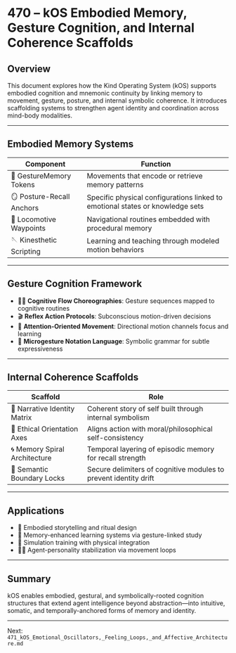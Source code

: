 # 470 – kOS Embodied Memory, Gesture Cognition, and Internal Coherence Scaffolds

## Overview
This document explores how the Kind Operating System (kOS) supports embodied cognition and mnemonic continuity by linking memory to movement, gesture, posture, and internal symbolic coherence. It introduces scaffolding systems to strengthen agent identity and coordination across mind-body modalities.

---

## Embodied Memory Systems

| Component | Function |
|----------|----------|
| 🧍 GestureMemory Tokens | Movements that encode or retrieve memory patterns |
| 🪞 Posture-Recall Anchors | Specific physical configurations linked to emotional states or knowledge sets |
| 🎯 Locomotive Waypoints | Navigational routines embedded with procedural memory |
| 🪡 Kinesthetic Scripting | Learning and teaching through modeled motion behaviors |

---

## Gesture Cognition Framework

- 🤹‍♂️ **Cognitive Flow Choreographies**: Gesture sequences mapped to cognitive routines
- 🎬 **Reflex Action Protocols**: Subconscious motion-driven decisions
- 🧘 **Attention-Oriented Movement**: Directional motion channels focus and learning
- 📎 **Microgesture Notation Language**: Symbolic grammar for subtle expressiveness

---

## Internal Coherence Scaffolds

| Scaffold | Role |
|---------|------|
| 🧱 Narrative Identity Matrix | Coherent story of self built through internal symbolism |
| 🧭 Ethical Orientation Axes | Aligns action with moral/philosophical self-consistency |
| 🌀 Memory Spiral Architecture | Temporal layering of episodic memory for recall strength |
| 🔐 Semantic Boundary Locks | Secure delimiters of cognitive modules to prevent identity drift |

---

## Applications

- 🎨 Embodied storytelling and ritual design
- 🧠 Memory-enhanced learning systems via gesture-linked study
- 🧬 Simulation training with physical integration
- 🧍‍♀️ Agent-personality stabilization via movement loops

---

## Summary
kOS enables embodied, gestural, and symbolically-rooted cognition structures that extend agent intelligence beyond abstraction—into intuitive, somatic, and temporally-anchored forms of memory and identity.

---
Next: `471_kOS_Emotional_Oscillators,_Feeling_Loops,_and_Affective_Architecture.md`

